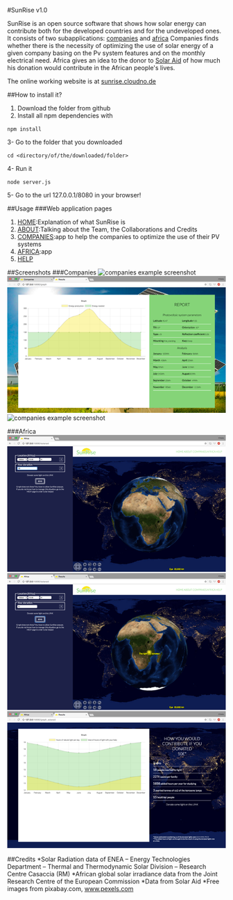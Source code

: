 #SunRise v1.0

<return>SunRise is an open source software that shows how solar energy can contribute both for the developed countries and for the undeveloped ones.
It consists of two subapplications: [companies](http://sunrise.cloudno.de/calculation) and [africa](http://sunrise.cloudno.de/solaraid) </return>
<return>Companies finds whether there is the necessity of optimizing the use of solar energy of a given company basing on the Pv system features and on the monthly electrical need.</return>
<return>Africa gives an idea to the donor to [Solar Aid](www.solar-aid.org) of how much his donation would contribute in the African people's lives.</return>

The online working website is at [sunrise.cloudno.de](http://sunrise.cloudno.de)

##How to install it?
1. Download the folder from github 
2. Install all npm dependencies with <return> 
```
npm install
```
3- Go to the folder that you downloaded 
```
cd <directory/of/the/downloaded/folder>
```
4- Run it 
```
node server.js
```
5- Go to the url 127.0.0.1/8080 in your browser!

##Usage
###Web application pages
1. [HOME](http://sunrise.cloudno.de):Explanation of what SunRise is
2. [ABOUT](http://sunrise.cloudno.de/about):Talking about the Team, the Collaborations and Credits
3. [COMPANIES](http://sunrise.cloudno.de/calculation):app to help the companies to optimize the use of their PV systems
4. [AFRICA](http://sunrise.cloudno.de/solaraid):app
5. [HELP](http://sunrise.cloudno.de/howto)

##Screenshots
###Companies
![companies example screenshot](/public/images/companies2.png)
![companies example screenshot](/public/images/companies3.png)
![companies example screenshot](/public/images/companies4.png)

###Africa
![companies example screenshot](/public/images/africa2.png)
![companies example screenshot](/public/images/africa3.png)
![companies example screenshot](/public/images/africa4.png)

##Credits
*Solar Radiation data of ENEA – Energy Technologies Department – Thermal and Thermodynamic Solar Division – Research Centre Casaccia (RM) 
*African global solar irradiance data from the Joint Research Centre of the European Commission
*Data from Solar Aid 
*Free images from pixabay.com, www.pexels.com